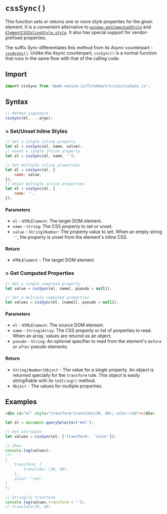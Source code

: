 # `cssSync()`
This function sets or returns one or more style properties for the given element. It is a convenient alternative to [`window.getComputedStyle`](https://developer.mozilla.org/en-US/docs/Web/API/Window/getComputedStyle) and [`ElementCSSInlineStyle.style`](https://developer.mozilla.org/en-US/docs/Web/API/ElementCSSInlineStyle/style). It also has special support for vendor-prefixed properties.

The suffix *Sync* differentiates this method from its *Async* counterpart - [`cssAsync()`](/firedom/api/css/cssasync.md). Unlike the *Async* counterpart, `cssSync()` is a normal function that runs in the same flow with that of the calling code.

## Import

```js
import cssSync from '@web-native-js/firedom/src/css/cssSync.js';
```

## Syntax

```js
// Method signature
cssSync(el, ...args);
```

### &gt; Set/Unset Inline Styles

```js
// Set a single inline property
let el = cssSync(el, name, value);
// Unset a single inline property
let el = cssSync(el, name, '');

// Set multiple inline properties
let el = cssSync(el, {
    name: value,
});
// Unset multiple inline properties
let el = cssSync(el, {
    name: '',
});
```

#### Parameters
+ `el` - `HTMLElement`: The target DOM element.
+ `name` - `String`: The CSS property to set or unset.
+ `value` - `String|Number`: The property value to set. When an empty string `''`, the property is unset from the element's inline CSS.

#### Return
+ `HTMLElement` - The target DOM element.

### &gt; Get Computed Properties

```js
// Get a single computed property
let value = cssSync(el, name[, pseudo = null]);

// Get a multiple computed properties
let values = cssSync(el, [name][, pseudo = null]);
```

#### Parameters
+ `el` - `HTMLElement`: The source DOM element.
+ `name` - `String|Array`: The CSS property or list of properties to read. When an array, values are returnd as an object.
+ `pseudo` - `String`: An optional specifier to read from the element's `before` or `after` pseudo elements.

#### Return
+ `String|Number|Object` - The value for a single property. An object is returned specially for the `transform` rule. This object is easily stringifiable with its `toString()` method.
+ `Object` - The values for multiple properties.

## Examples

```html
<div id="el" style="transform:translate(30, 40); color:red"></div>
```

```js
let el = document.querySelector('#el');

// Set attribute
let values = cssSync(el, ['transform', 'color']);

// Show
console.log(values);
/**
{
    transform: {
        translate: [30, 40],
    },
    color: "red",
}
*/

// Stringify transform
console.log(values.transform + '');
// translate(30, 40)
```